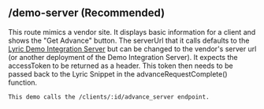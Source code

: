 ## /demo-server (Recommended)

This route mimics a vendor site.  It displays basic information for a client and shows the "Get Advance" button.  The serverUrl that it calls defaults to the [Lyric Demo Integration Server](!Demo_Integration_Server) but can be changed to the vendor's server url (or another deployment of the Demo Integration Server).  It expects the accessToken to be returned as a header.  This token then needs to be passed back to the Lyric Snippet in the advanceRequestComplete() function.

    This demo calls the /clients/:id/advance_server endpoint.
